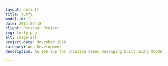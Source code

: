 ```yaml
---
layout: default
title: Turfy
modal-id: 1
date: 2014-07-18
client: Personal Project
img: turfy.png
alt: image-alt
project-date: November 2016
category: Web Development
description: An iOS app for location based messaging built using XCode, Swift 3 and Firebase.

---
```

